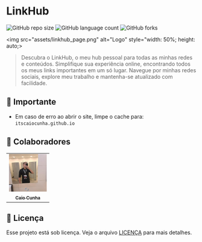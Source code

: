 # LinkHub

![GitHub repo size](https://img.shields.io/github/repo-size/itscaiocunha/linkHub?style=for-the-badge)
![GitHub language count](https://img.shields.io/github/languages/count/itscaiocunha/linkHub?style=for-the-badge)
![GitHub forks](https://img.shields.io/github/forks/itscaiocunha/linkHub?style=for-the-badge)

<img src="assets/linkhub_page.png" alt="Logo" style="width: 50%; height: auto;>

>  Descubra o LinkHub, o meu hub pessoal para todas as minhas redes e conteúdos. Simplifique sua experiência online, encontrando todos os meus links importantes em um só lugar. Navegue por minhas redes sociais, explore meu trabalho e mantenha-se atualizado com facilidade.

## 🚨 Importante

- Em caso de erro ao abrir o site, limpe o cache para: `itscaiocunha.github.io`

## 🤝 Colaboradores

<table>
  <tr>
    <td align="center">
      <a href="https://github.com/itscaiocunha" title="Caio Cunha">
        <img src="assets/perfil.png" width="100px;" alt="Foto do Caio Cunha no GitHub"/><br>
        <sub>
          <b>Caio Cunha</b>
        </sub>
      </a>
    </td>
</table>

## 📝 Licença

Esse projeto está sob licença. Veja o arquivo [LICENÇA](LICENSE.md) para mais detalhes.